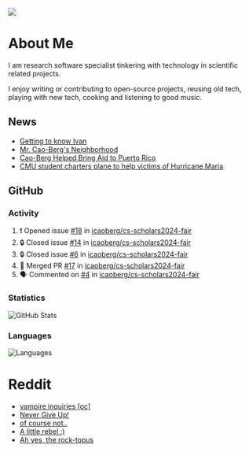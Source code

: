![](https://komarev.com/ghpvc/?username=icaoberg)

# About Me
I am research software specialist tinkering with technology in scientific related projects.

I enjoy writing or contributing to open-source projects, reusing old tech, playing with new tech, cooking and listening to good music.

## News
* [Getting to know Ivan](https://www.psc.edu/ivan-inside-psc-spotlight-2/)
* [Mr. Cao-Berg's Neighborhood](https://www.cmu.edu/engage/about-us/news/alumni/profile-cao-berg.html)
* [Cao-Berg Helped Bring Aid to Puerto Rico](https://www.cmu.edu/piper/news/archives/2018/february/ivan-cao-berg.html)
* [CMU student charters plane to help victims of Hurricane Maria](http://thetartan.org/2017/10/30/news/puerto-rico-aid)

## GitHub
### Activity
<!--START_SECTION:activity-->
1. ❗ Opened issue [#18](https://github.com/icaoberg/cs-scholars2024-fair/issues/18) in [icaoberg/cs-scholars2024-fair](https://github.com/icaoberg/cs-scholars2024-fair)
2. 🔒 Closed issue [#14](https://github.com/icaoberg/cs-scholars2024-fair/issues/14) in [icaoberg/cs-scholars2024-fair](https://github.com/icaoberg/cs-scholars2024-fair)
3. 🔒 Closed issue [#6](https://github.com/icaoberg/cs-scholars2024-fair/issues/6) in [icaoberg/cs-scholars2024-fair](https://github.com/icaoberg/cs-scholars2024-fair)
4. 🎉 Merged PR [#17](https://github.com/icaoberg/cs-scholars2024-fair/pull/17) in [icaoberg/cs-scholars2024-fair](https://github.com/icaoberg/cs-scholars2024-fair)
5. 🗣 Commented on [#4](https://github.com/icaoberg/cs-scholars2024-fair/issues/4#issuecomment-2221886256) in [icaoberg/cs-scholars2024-fair](https://github.com/icaoberg/cs-scholars2024-fair)
<!--END_SECTION:activity-->

### Statistics
![GitHub Stats](https://github-readme-stats.vercel.app/api?username=icaoberg&count_private=true&show_icons=true)

### Languages
![Languages](https://github-readme-stats.vercel.app/api/top-langs/?username=icaoberg&show_icons=true&langs_count=10&hide=HTML,C,CSS,M)

# Reddit
<!-- BLOG-POST-LIST:START -->
- [vampire inquiries [oc]](https://www.reddit.com/r/u_icaoberg/comments/1705gy9/vampire_inquiries_oc/)
- [Never Give Up!](https://www.reddit.com/r/u_icaoberg/comments/13mcab5/never_give_up/)
- [of course not..](https://www.reddit.com/r/u_icaoberg/comments/13mc9h5/of_course_not/)
- [A little rebel :&rpar;](https://www.reddit.com/r/u_icaoberg/comments/13mc6yc/a_little_rebel/)
- [Ah yes, the rock-topus](https://www.reddit.com/r/u_icaoberg/comments/13mc4xk/ah_yes_the_rocktopus/)
<!-- BLOG-POST-LIST:END -->
